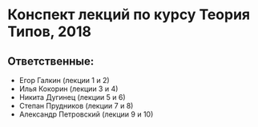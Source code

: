 # Конспект лекций по курсу Теория Типов, 2018

## Ответственные:
+ Егор Галкин (лекции 1 и 2)
+ Илья Кокорин (лекции 3 и 4)
+ Никита Дугинец (лекции 5 и 6)
+ Степан Прудников (лекции 7 и 8)
+ Александр Петровский (лекции 9 и 10)
